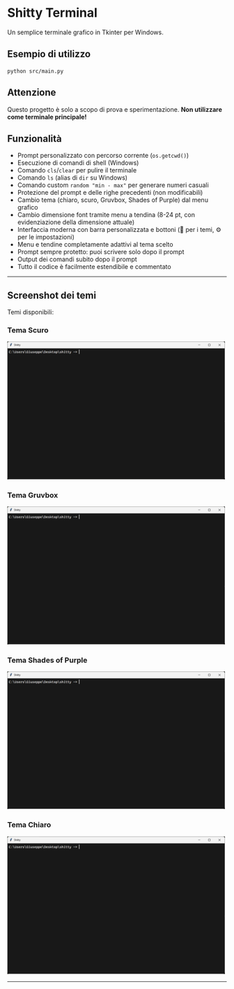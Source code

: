 # Shitty Terminal

Un semplice terminale grafico in Tkinter per Windows.

## Esempio di utilizzo

```
python src/main.py
```

## Attenzione

Questo progetto è solo a scopo di prova e sperimentazione.
**Non utilizzare come terminale principale!**


## Funzionalità
- Prompt personalizzato con percorso corrente (`os.getcwd()`)
- Esecuzione di comandi di shell (Windows)
- Comando `cls`/`clear` per pulire il terminale
- Comando `ls` (alias di `dir` su Windows)
- Comando custom `random "min - max"` per generare numeri casuali
- Protezione del prompt e delle righe precedenti (non modificabili)
- Cambio tema (chiaro, scuro, Gruvbox, Shades of Purple) dal menu grafico
- Cambio dimensione font tramite menu a tendina (8-24 pt, con evidenziazione della dimensione attuale)
- Interfaccia moderna con barra personalizzata e bottoni (🌙 per i temi, ⚙️ per le impostazioni)
- Menu e tendine completamente adattivi al tema scelto
- Prompt sempre protetto: puoi scrivere solo dopo il prompt
- Output dei comandi subito dopo il prompt
- Tutto il codice è facilmente estendibile e commentato


---

## Screenshot dei temi

Temi disponibili:

### Tema Scuro
<img src="Screenshot%202025-07-12%20165124.png" alt="Tema Scuro" width="500" />

### Tema Gruvbox
<img src="Screenshot%202025-07-12%20165124.png" alt="Tema Gruvbox" width="500" />

### Tema Shades of Purple
<img src="Screenshot%202025-07-12%20165124.png" alt="Tema Shades of Purple" width="500" />

### Tema Chiaro
<img src="Screenshot%202025-07-12%20165124.png" alt="Tema Chiaro" width="500" />


---
